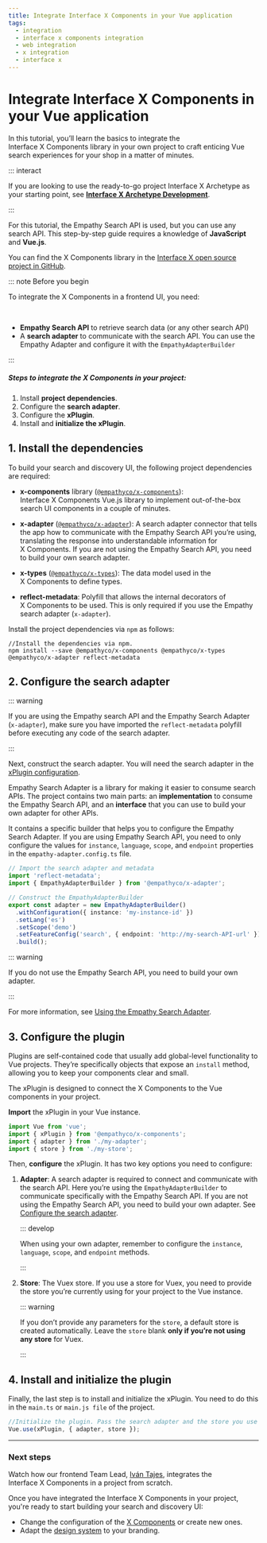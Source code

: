 ```yaml
---
title: Integrate Interface X Components in your Vue application
tags:
  - integration
  - interface x components integration
  - web integration
  - x integration
  - interface x
---
```


# Integrate Interface X Components in your Vue application

In this tutorial, you’ll learn the basics to integrate the Interface&nbsp;X&nbsp;Components library
in your own project to craft enticing Vue search experiences for your shop in a matter of minutes.

::: interact

If you are looking to use the ready-to-go project Interface&nbsp;X&nbsp;Archetype as your starting
point, see
**[Interface X Archetype Development](/develop-empathy-platform/build-search-ui/web-archetypedevelopment-guide.md)**.

:::

For this tutorial, the Empathy Search API is used, but you can use any search API. This step-by-step
guide requires a knowledge of **JavaScript** and **Vue.js**.

You can find the X&nbsp;Components library in the
[Interface X open source project in GitHub](https://github.com/empathyco/x).

::: note Before you begin

To integrate the X&nbsp;Components in a frontend UI, you need:

<br/>

- **Empathy Search API** to retrieve search data (or any other search API)
- A **search adapter** to communicate with the search API. You can use the Empathy Adapter and
  configure it with the `EmpathyAdapterBuilder`

:::

##### Steps to integrate the X&nbsp;Components in your project:

1. Install **project dependencies**.
2. Configure the **search adapter**.
3. Configure the **xPlugin**.
4. Install and **initialize the xPlugin**.

## 1. Install the dependencies

To build your search and discovery UI, the following project dependencies are required:

- **x-components** library
  ([`@empathyco/x-components`](https://github.com/empathyco/x/tree/main/packages/x-components)):
  Interface&nbsp;X&nbsp;Components Vue.js library to implement out-of-the-box search UI components
  in a couple of minutes.

- **x-adapter**
  ([`@empathyco/x-adapter`](https://github.com/empathyco/x/tree/main/packages/search-adapter)): A
  search adapter connector that tells the app how to communicate with the Empathy Search API you’re
  using, translating the response into understandable information for X&nbsp;Components. If you are
  not using the Empathy Search API, you need to build your own search adapter.

- **x-types**
  ([`@empathyco/x-types`](https://github.com/empathyco/x/tree/main/packages/search-types)): The data
  model used in the X&nbsp;Components to define types.

- **reflect-metadata**: Polyfill that allows the internal decorators of X&nbsp;Components to be
  used. This is only required if you use the Empathy search adapter (`x-adapter`).

Install the project dependencies via `npm` as follows:

```batch
//Install the dependencies via npm.
npm install --save @empathyco/x-components @empathyco/x-types @empathyco/x-adapter reflect-metadata
```

## 2. Configure the search adapter

::: warning

If you are using the Empathy search API and the Empathy Search Adapter (`x-adapter`), make sure you
have imported the `reflect-metadata` polyfill before executing any code of the search adapter.

:::

Next, construct the search adapter. You will need the search adapter in the
[xPlugin configuration](#_3-configure-the-xplugin).

Empathy Search Adapter is a library for making it easier to consume search APIs. The project
contains two main parts: an **implementation** to consume the Empathy Search API, and an
**interface** that you can use to build your own adapter for other APIs.

It contains a specific builder that helps you to configure the Empathy Search Adapter. If you are
using Empathy Search API, you need to only configure the values for `instance`, `language`, `scope`,
and `endpoint` properties in the `empathy-adapter.config.ts` file.

```typescript
// Import the search adapter and metadata
import 'reflect-metadata';
import { EmpathyAdapterBuilder } from '@empathyco/x-adapter';

// Construct the EmpathyAdapterBuilder
export const adapter = new EmpathyAdapterBuilder()
  .withConfiguration({ instance: 'my-instance-id' })
  .setLang('es')
  .setScope('demo')
  .setFeatureConfig('search', { endpoint: 'http://my-search-API-url' })
  .build();
```

::: warning

If you do not use the Empathy Search API, you need to build your own adapter.

:::

For more information, see
[Using the Empathy Search Adapter](https://github.com/empathyco/x/tree/main/packages/search-adapter).

## 3. Configure the plugin

Plugins are self-contained code that usually add global-level functionality to Vue projects. They’re
specifically objects that expose an `install` method, allowing you to keep your components clear and
small.

The xPlugin is designed to connect the X&nbsp;Components to the Vue components in your project.

**Import** the xPlugin in your Vue instance.

```typescript
import Vue from 'vue';
import { xPlugin } from '@empathyco/x-components';
import { adapter } from './my-adapter';
import { store } from './my-store';
```

Then, **configure** the xPlugin. It has two key options you need to configure:

1. **Adapter**: A search adapter is required to connect and communicate with the search API. Here
   you’re using the `EmpathyAdapterBuilder` to communicate specifically with the Empathy Search API.
   If you are not using the Empathy Search API, you need to build your own adapter. See
   [Configure the search adapter](#_2-configure-the-search-adapter).

   ::: develop

   When using your own adapter, remember to configure the `instance`, `language`, `scope`, and
   `endpoint` methods.

   :::

2. **Store**: The Vuex store. If you use a store for Vuex, you need to provide the store you’re
   currently using for your project to the Vue instance.

   ::: warning

   If you don’t provide any parameters for the `store`, a default store is created automatically.
   Leave the `store` blank **only if you’re not using any store** for Vuex.

   :::

## 4. Install and initialize the plugin

Finally, the last step is to install and initialize the xPlugin. You need to do this in the
`main.ts` or `main.js file` of the project.

```typescript
//Initialize the plugin. Pass the search adapter and the store you use as parameters.
Vue.use(xPlugin, { adapter, store });
```

---

### Next steps

Watch how our frontend Team Lead, [Iván Tajes](https://github.com/tajespasarela), integrates the
Interface&nbsp;X&nbsp;Components in a project from scratch.

<VideoContent
title="Want to learn more?"
source="/assets/media/videos/How-to-use-X-components-in-a-real-project.mp4"
poster="/assets/media/videos/How-to-use-X-components-in-a-real-project.jpeg"
:links="[
  {
    title:'Architecture',
    path:'/develop-empathy-platform/build-search-ui/x-architecture/'
  },
  {
    title:'UI reference',
    path:'/develop-empathy-platform/ui-reference/'
  }
]">

Once you have integrated the Interface&nbsp;X&nbsp;Components in your project, you're ready to start
building your search and discovery UI:

- Change the configuration of the [X Components](web-use-x-components-guide.md) or create new ones.
- Adapt the
  [design system](https://github.com/empathyco/x/blob/main/packages/x-components/contributing/design-system.md)
  to your branding.

</VideoContent>

<!-- Manage [internationalization options](https://github.com/empathyco/x/tree/main/packages/x-translations) to support different languages.-->
